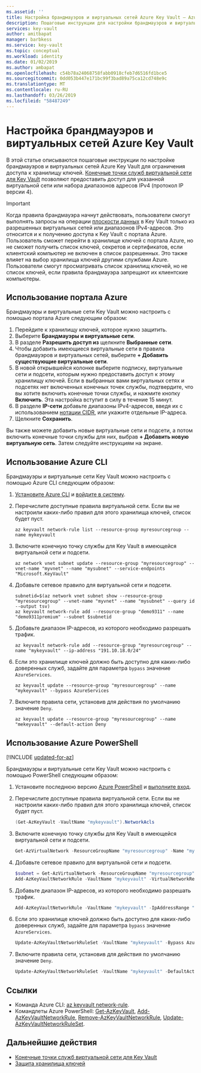 ```yaml
---
ms.assetid: ''
title: Настройка брандмауэров и виртуальных сетей Azure Key Vault — Azure Key Vault
description: Пошаговые инструкции для настройки брандмауэров и виртуальных сетей Key Vault.
services: key-vault
author: amitbapat
manager: barbkess
ms.service: key-vault
ms.topic: conceptual
ms.workload: identity
ms.date: 01/02/2019
ms.author: ambapat
ms.openlocfilehash: c54b78a24068758fabb0918cfeb7d6516fd1bce5
ms.sourcegitcommit: 0dd053b447e171bc99f3bad89a75ca12cd748e9c
ms.translationtype: MT
ms.contentlocale: ru-RU
ms.lasthandoff: 03/26/2019
ms.locfileid: "58487249"
---
```

# <a name="configure-azure-key-vault-firewalls-and-virtual-networks"></a>Настройка брандмауэров и виртуальных сетей Azure Key Vault

В этой статье описываются пошаговые инструкции по настройке брандмауэров и виртуальных сетей Azure Key Vault для ограничения доступа к хранилищу ключей. [Конечные точки служб виртуальной сети для Key Vault](key-vault-overview-vnet-service-endpoints.md) позволяют предоставить доступ для указанной виртуальной сети или набора диапазонов адресов IPv4 (протокол IP версии 4).

> [!IMPORTANT]
> Когда правила брандмауэра начнут действовать, пользователи смогут выполнять запросы на операции [плоскости данных](../key-vault/key-vault-secure-your-key-vault.md#data-plane-access-control) в Key Vault только из разрешенных виртуальных сетей или диапазонов IPv4-адресов. Это относится и к получению доступа к Key Vault с портала Azure. Пользователь сможет перейти в хранилище ключей с портала Azure, но не сможет получить список ключей, секретов и сертификатов, если клиентский компьютер не включен в список разрешенных. Это также влияет на выбор хранилища ключей другими службами Azure. Пользователи смогут просматривать список хранилищ ключей, но не список ключей, если правила брандмауэра запрещают их клиентские компьютеры.

## <a name="use-the-azure-portal"></a>Использование портала Azure

Брандмауэры и виртуальные сети Key Vault можно настроить с помощью портала Azure следующим образом:

1. Перейдите к хранилищу ключей, которое нужно защитить.
2. Выберите **Брандмауэры и виртуальные сети**.
3. В разделе **Разрешить доступ из** щелкните **Выбранные сети**.
4. Чтобы добавить имеющиеся виртуальные сети в правила брандмауэров и виртуальных сетей, выберите **+ Добавить существующие виртуальные сети**.
5. В новой открывшейся колонке выберите подписку, виртуальные сети и подсети, которым нужно предоставить доступ к этому хранилищу ключей. Если в выбранных вами виртуальных сетях и подсетях нет включенных конечных точек службы, подтвердите, что вы хотите включить конечные точки службы, и нажмите кнопку **Включить**. Эта настройка вступит в силу в течение 15 минут.
6. В разделе **IP-сети** добавьте диапазоны IPv4-адресов, введя их с использованием [нотации CIDR](https://tools.ietf.org/html/rfc4632), или укажите отдельные IP-адреса.
7. Щелкните **Сохранить**.

Вы также можете добавить новые виртуальные сети и подсети, а потом включить конечные точки службы для них, выбрав **+ Добавить новую виртуальную сеть**. Затем следуйте инструкциям на экране.

## <a name="use-the-azure-cli"></a>Использование Azure CLI 

Брандмауэры и виртуальные сети Key Vault можно настроить с помощью Azure CLI следующим образом:

1. [Установите Azure CLI](https://docs.microsoft.com/cli/azure/install-azure-cli) и [войдите в систему](https://docs.microsoft.com/cli/azure/authenticate-azure-cli).

2. Перечислите доступные правила виртуальной сети. Если вы не настроили каких-либо правил для этого хранилища ключей, список будет пуст.
   ```azurecli
   az keyvault network-rule list --resource-group myresourcegroup --name mykeyvault
   ```

3. Включите конечную точку службы для Key Vault в имеющейся виртуальной сети и подсети.
   ```azurecli
   az network vnet subnet update --resource-group "myresourcegroup" --vnet-name "myvnet" --name "mysubnet" --service-endpoints "Microsoft.KeyVault"
   ```

4. Добавьте сетевое правило для виртуальной сети и подсети.
   ```azurecli
   subnetid=$(az network vnet subnet show --resource-group "myresourcegroup" --vnet-name "myvnet" --name "mysubnet" --query id --output tsv)
   az keyvault network-rule add --resource-group "demo9311" --name "demo9311premium" --subnet $subnetid
   ```

5. Добавьте диапазон IP-адресов, из которого необходимо разрешать трафик.
   ```azurecli
   az keyvault network-rule add --resource-group "myresourcegroup" --name "mykeyvault" --ip-address "191.10.18.0/24"
   ```

6. Если это хранилище ключей должно быть доступно для каких-либо доверенных служб, задайте для параметра `bypass` значение `AzureServices`.
   ```azurecli
   az keyvault update --resource-group "myresourcegroup" --name "mykeyvault" --bypass AzureServices
   ```

7. Включите правила сети, установив для действия по умолчанию значение `Deny`.
   ```azurecli
   az keyvault update --resource-group "myresourcegroup" --name "mekeyvault" --default-action Deny
   ```

## <a name="use-azure-powershell"></a>Использование Azure PowerShell

[!INCLUDE [updated-for-az](../../includes/updated-for-az.md)]

Брандмауэры и виртуальные сети Key Vault можно настроить с помощью PowerShell следующим образом:

1. Установите последнюю версию [Azure PowerShell](https://docs.microsoft.com/powershell/azure/install-az-ps) и [выполните вход](https://docs.microsoft.com/powershell/azure/authenticate-azureps).

2. Перечислите доступные правила виртуальной сети. Если вы не настроили каких-либо правил для этого хранилища ключей, список будет пуст.
   ```powershell
   (Get-AzKeyVault -VaultName "mykeyvault").NetworkAcls
   ```

3. Включите конечную точку службы для Key Vault в имеющейся виртуальной сети и подсети.
   ```powershell
   Get-AzVirtualNetwork -ResourceGroupName "myresourcegroup" -Name "myvnet" | Set-AzVirtualNetworkSubnetConfig -Name "mysubnet" -AddressPrefix "10.1.1.0/24" -ServiceEndpoint "Microsoft.KeyVault" | Set-AzVirtualNetwork
   ```

4. Добавьте сетевое правило для виртуальной сети и подсети.
   ```powershell
   $subnet = Get-AzVirtualNetwork -ResourceGroupName "myresourcegroup" -Name "myvnet" | Get-AzVirtualNetworkSubnetConfig -Name "mysubnet"
   Add-AzKeyVaultNetworkRule -VaultName "mykeyvault" -VirtualNetworkResourceId $subnet.Id
   ```

5. Добавьте диапазон IP-адресов, из которого необходимо разрешать трафик.
   ```powershell
   Add-AzKeyVaultNetworkRule -VaultName "mykeyvault" -IpAddressRange "16.17.18.0/24"
   ```

6. Если это хранилище ключей должно быть доступно для каких-либо доверенных служб, задайте для параметра `bypass` значение `AzureServices`.
   ```powershell
   Update-AzKeyVaultNetworkRuleSet -VaultName "mykeyvault" -Bypass AzureServices
   ```

7. Включите правила сети, установив для действия по умолчанию значение `Deny`.
   ```powershell
   Update-AzKeyVaultNetworkRuleSet -VaultName "mykeyvault" -DefaultAction Deny
   ```

## <a name="references"></a>Ссылки

* Команда Azure CLI: [az keyvault network-rule](https://docs.microsoft.com/cli/azure/keyvault/network-rule?view=azure-cli-latest).
* Командлеты Azure PowerShell: [Get-AzKeyVault](https://docs.microsoft.com/powershell/module/az.keyvault/get-azkeyvault), [Add-AzKeyVaultNetworkRule](https://docs.microsoft.com/powershell/module/az.KeyVault/Add-azKeyVaultNetworkRule), [Remove-AzKeyVaultNetworkRule](https://docs.microsoft.com/powershell/module/az.KeyVault/Remove-azKeyVaultNetworkRule), [Update-AzKeyVaultNetworkRuleSet](https://docs.microsoft.com/powershell/module/az.KeyVault/Update-azKeyVaultNetworkRuleSet).

## <a name="next-steps"></a>Дальнейшие действия

* [Конечные точки служб виртуальной сети для Key Vault](key-vault-overview-vnet-service-endpoints.md)
* [Защита хранилища ключей](key-vault-secure-your-key-vault.md)
